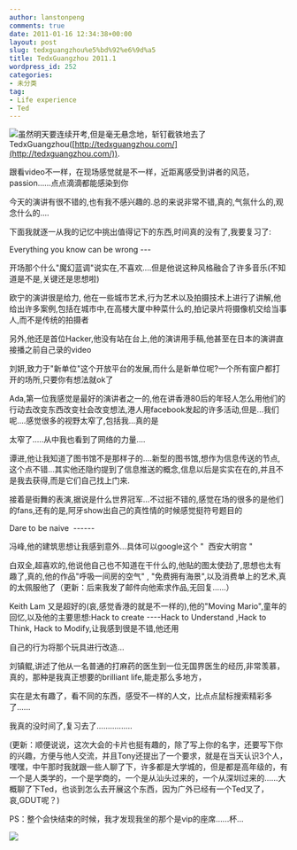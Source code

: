 ```yaml
---
author: lanstonpeng
comments: true
date: 2011-01-16 12:34:38+00:00
layout: post
slug: tedxguangzhou%e5%bd%92%e6%9d%a5
title: TedxGuangzhou 2011.1
wordpress_id: 252
categories:
- 未分类
tag:
- Life experience
- Ted
---
```


![](http://lantonspeng.blog.cd//files/2011/01/DSC01097.jpg-300x225.jpg)虽然明天要连续开考,但是毫无悬念地，斩钉截铁地去了TedxGuangzhou([http://tedxguangzhou.com/](http://tedxguangzhou.com/)).

跟看video不一样，在现场感觉就是不一样，近距离感受到讲者的风范，passion......点点滴滴都能感染到你

今天的演讲有很不错的,也有我不感兴趣的.总的来说非常不错,真的,气氛什么的,观念什么的....

下面我就逐一从我的记忆中挑出值得记下的东西,时间真的没有了,我要复习了:

Everything you know can be wrong ---

开场那个什么"魔幻蓝调"说实在,不喜欢....但是他说这种风格融合了许多音乐(不知道是不是,关键还是思想啦)

欧宁的演讲很是给力, 他在一些城市艺术,行为艺术以及拍摄技术上进行了讲解,他给出许多案例,包括在城市中,在高楼大厦中种菜什么的,拍记录片将摄像机交给当事人,而不是传统的拍摄者

另外,他还是首位Hacker,他没有站在台上,他的演讲用手稿,他甚至在日本的演讲直接播之前自己录的video

刘妍,致力于"新单位"这个开放平台的发展,而什么是新单位呢?一个所有窗户都打开的场所,只要你有想法就ok了

Ada,第一位我感觉是最好的演讲者之一的,他在讲香港80后的年轻人怎么用他们的行动去改变东西改变社会改变想法,港人用facebook发起的许多活动,但是...我们呢....感觉很多的视野太窄了,包括我...真的是

太窄了.....从中我也看到了网络的力量....<!-- more -->

谭进,他让我知道了图书馆不是那样子的....新型的图书馆,想作为信息传送的节点,这个点不错...其实他还隐约提到了信息推送的概念,信息以后是实实在在的,并且不是我去获得,而是它们自己找上门来.

接着是街舞的表演,据说是什么世界冠军...不过挺不错的,感觉在场的很多的是他们的fans,还有的是,阿牙show出自己的真性情的时候感觉挺符号题目的

Dare to be naive  ------

冯峰,他的建筑思想让我感到意外...具体可以google这个 "  西安大明宫 "

白双全,超喜欢的,他说他自己也不知道在干什么的,他贴的图太使劲了,思想也太有趣了,真的,他的作品"呼吸一间房的空气" , "免费拥有海景",以及消费单上的艺术,真的太佩服他了（更新：后来我发了邮件向他索求作品,无回复......）

Keith Lam 又是超好的(哀,感觉香港的就是不一样的),他的"Moving Mario",童年的回忆,以及他的主要思想:Hack to create ----Hack to Understand ,Hack to Think, Hack to Modify,让我感到很是不错,他还用

自己的行为将那个玩具进行改造...

刘镇鲲,讲述了他从一名普通的打麻药的医生到一位无国界医生的经历,非常羡慕，真的，那种是我真正想要的brilliant life,能走那么多地方，

实在是太有趣了，看不同的东西，感受不一样的人文，比点点鼠标搜索精彩多了......

我真的没时间了,复习去了................

(更新：顺便说说，这次大会的卡片也挺有趣的，除了写上你的名字，还要写下你的兴趣，方便与他人交流，并且Tony还提出了一个要求，就是在当天认识3个人，嘿嘿，中午那时我就跟一些人聊了下，许多都是大学城的，但是都是高年级的，有一个是人类学的，一个是学商的，一个是从汕头过来的，一个从深圳过来的......大概聊了下Ted，也谈到怎么去开展这个东西，因为广外已经有一个Ted叉了，哀,GDUT呢？)

PS：整个会快结束的时候，我才发现我坐的那个是vip的座席......杯...

![](http://lantonspeng.blog.cd//files/2011/01/DSC01095.jpg-1024x768.jpg)
